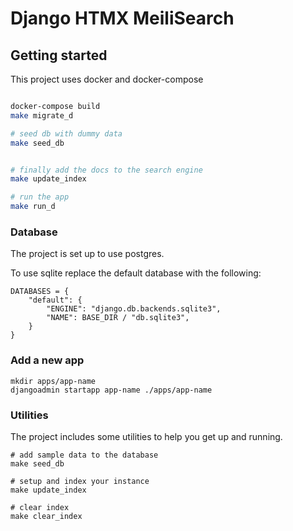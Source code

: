 # Django HTMX MeiliSearch

## Getting started

This project uses docker and docker-compose


```bash

docker-compose build
make migrate_d

# seed db with dummy data
make seed_db


# finally add the docs to the search engine
make update_index

# run the app
make run_d
```

### Database
The project is set up to use postgres.

To use sqlite replace the default database with the following:

```
DATABASES = {
    "default": {
        "ENGINE": "django.db.backends.sqlite3",
        "NAME": BASE_DIR / "db.sqlite3",
    }
}
```

### Add a new app

```
mkdir apps/app-name
djangoadmin startapp app-name ./apps/app-name
```

### Utilities

The project includes some utilities to help you get up and running.

```
# add sample data to the database
make seed_db

# setup and index your instance
make update_index

# clear index
make clear_index
```
